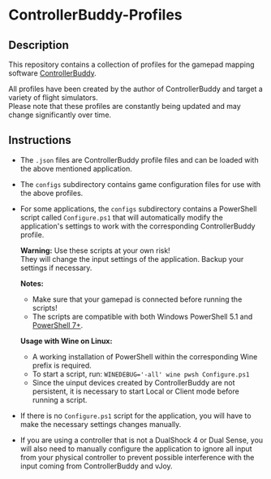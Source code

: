 # ControllerBuddy-Profiles

## Description

This repository contains a collection of profiles for the gamepad mapping software [ControllerBuddy](https://controllerbuddy.org).

All profiles have been created by the author of ControllerBuddy and target a variety of flight simulators.  
Please note that these profiles are constantly being updated and may change significantly over time.

## Instructions

- The `.json` files are ControllerBuddy profile files and can be loaded with the above mentioned application.
- The `configs` subdirectory contains game configuration files for use with the above profiles.
- For some applications, the `configs` subdirectory contains a PowerShell script called `Configure.ps1` that will automatically modify the application's settings to work with the corresponding ControllerBuddy profile.


  **Warning:** Use these scripts at your own risk!  
  They will change the input settings of the application. Backup your settings if necessary.

  **Notes:**
  - Make sure that your gamepad is connected before running the scripts!
  - The scripts are compatible with both Windows PowerShell 5.1 and [PowerShell 7+](https://github.com/PowerShell/PowerShell).

  **Usage with Wine on Linux:**
  - A working installation of PowerShell within the corresponding Wine prefix is required.
  - To start a script, run: `WINEDEBUG='-all' wine pwsh Configure.ps1`
  - Since the uinput devices created by ControllerBuddy are not persistent, it is necessary to start Local or Client mode before running a script.
- If there is no `Configure.ps1` script for the application, you will have to make the necessary settings changes manually.
- If you are using a controller that is not a DualShock 4 or Dual Sense, you will also need to manually configure the application to ignore all input from your physical controller to prevent possible interference with the input coming from ControllerBuddy and vJoy.
